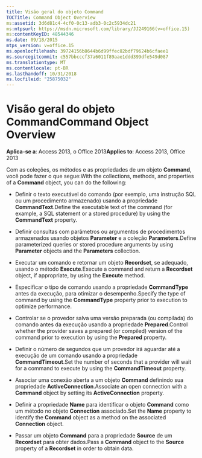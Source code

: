 ```yaml
---
title: Visão geral do objeto Command
TOCTitle: Command Object Overview
ms:assetid: 3d6d81c4-4cf0-0c13-adb3-0c2c5934dc21
ms:mtpsurl: https://msdn.microsoft.com/library/JJ249166(v=office.15)
ms:contentKeyID: 48544346
ms.date: 09/18/2015
mtps_version: v=office.15
ms.openlocfilehash: 39724156b8644b6d99ffec82bdf79624b6cfaee1
ms.sourcegitcommit: c557bbcccf37a6011f89aae1ddd399dfe549d087
ms.translationtype: MT
ms.contentlocale: pt-BR
ms.lasthandoff: 10/31/2018
ms.locfileid: "25875032"
---
```

# <a name="command-object-overview"></a><span data-ttu-id="bc9ba-102">Visão geral do objeto Command</span><span class="sxs-lookup"><span data-stu-id="bc9ba-102">Command Object Overview</span></span>


<span data-ttu-id="bc9ba-103">**Aplica-se a**: Access 2013, o Office 2013</span><span class="sxs-lookup"><span data-stu-id="bc9ba-103">**Applies to**: Access 2013, Office 2013</span></span>

<span data-ttu-id="bc9ba-104">Com as coleções, os métodos e as propriedades de um objeto **Command**, você pode fazer o que segue:</span><span class="sxs-lookup"><span data-stu-id="bc9ba-104">With the collections, methods, and properties of a **Command** object, you can do the following:</span></span>

  - <span data-ttu-id="bc9ba-105">Definir o texto executável do comando (por exemplo, uma instrução SQL ou um procedimento armazenado) usando a propriedade **CommandText**.</span><span class="sxs-lookup"><span data-stu-id="bc9ba-105">Define the executable text of the command (for example, a SQL statement or a stored procedure) by using the **CommandText** property.</span></span>

  - <span data-ttu-id="bc9ba-106">Definir consultas com parâmetros ou argumentos de procedimentos armazenados usando objetos **Parameter** e a coleção **Parameters**.</span><span class="sxs-lookup"><span data-stu-id="bc9ba-106">Define parameterized queries or stored procedure arguments by using **Parameter** objects and the **Parameters** collection.</span></span>

  - <span data-ttu-id="bc9ba-107">Executar um comando e retornar um objeto **Recordset**, se adequado, usando o método **Execute**.</span><span class="sxs-lookup"><span data-stu-id="bc9ba-107">Execute a command and return a **Recordset** object, if appropriate, by using the **Execute** method.</span></span>

  - <span data-ttu-id="bc9ba-108">Especificar o tipo de comando usando a propriedade **CommandType** antes da execução, para otimizar o desempenho.</span><span class="sxs-lookup"><span data-stu-id="bc9ba-108">Specify the type of command by using the **CommandType** property prior to execution to optimize performance.</span></span>

  - <span data-ttu-id="bc9ba-109">Controlar se o provedor salva uma versão preparada (ou compilada) do comando antes da execução usando a propriedade **Prepared**.</span><span class="sxs-lookup"><span data-stu-id="bc9ba-109">Control whether the provider saves a prepared (or compiled) version of the command prior to execution by using the **Prepared** property.</span></span>

  - <span data-ttu-id="bc9ba-110">Definir o número de segundos que um provedor irá aguardar até a execução de um comando usando a propriedade **CommandTimeout**.</span><span class="sxs-lookup"><span data-stu-id="bc9ba-110">Set the number of seconds that a provider will wait for a command to execute by using the **CommandTimeout** property.</span></span>

  - <span data-ttu-id="bc9ba-111">Associar uma conexão aberta a um objeto **Command** definindo sua propriedade **ActiveConnection**.</span><span class="sxs-lookup"><span data-stu-id="bc9ba-111">Associate an open connection with a **Command** object by setting its **ActiveConnection** property.</span></span>

  - <span data-ttu-id="bc9ba-112">Definir a propriedade **Name** para identificar o objeto **Command** como um método no objeto **Connection** associado.</span><span class="sxs-lookup"><span data-stu-id="bc9ba-112">Set the **Name** property to identify the **Command** object as a method on the associated **Connection** object.</span></span>

  - <span data-ttu-id="bc9ba-113">Passar um objeto **Command** para a propriedade **Source** de um **Recordset** para obter dados.</span><span class="sxs-lookup"><span data-stu-id="bc9ba-113">Pass a **Command** object to the **Source** property of a **Recordset** in order to obtain data.</span></span>

